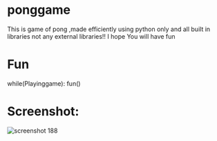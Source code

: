 # ponggame
This is game of pong ,made efficiently using python only and all built in libraries not any external libraries!!
I hope You will have fun
# Fun
while(Playinggame):
  fun()
  
# Screenshot:
![screenshot 188](https://user-images.githubusercontent.com/40573988/44300514-c3dda380-a325-11e8-8a51-ec22078de22c.png)

                            
                
